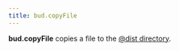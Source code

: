 ```yaml
---
title: bud.copyFile
---
```


**bud.copyFile** copies a file to the [@dist directory](https://bud.js.org/docs/bud.path).
